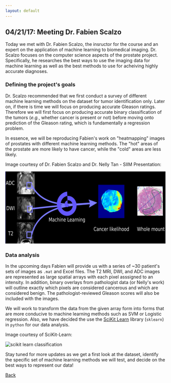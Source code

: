 ```yaml
---
layout: default
---
```


## 04/21/17: Meeting Dr. Fabien Scalzo

Today we met with Dr. Fabien Scalzo, the insructor for the course and an expert on the application of machine learning to biomedical imaging. Dr. Scalzo focuses on the computer science aspects of the prostate project. Specifically, he researches the best ways to use the imaging data for machine learning as well as the best methods to use for acheiving highly accurate diagnoses.


### Defining the project's goals

Dr. Scalzo recommended that we first conduct a survey of different machine learning methods on the dataset for tumor identification only. Later on, if there is time we will focus on producing accurate Gleason ratings. Therefore we will first focus on producing accurate binary classification of the tumors (*e.g.*, whether cancer is present or not) before moving onto prediction of the Gleason rating, which is fundamentally a regression problem.

In essence, we will be reproducing Fabien's work on "heatmapping" images of prostates with different machine learning methods. The "hot" areas of the prostate are more likely to have cancer, while the "cold" areas are less likely.

Image courtesy of Dr. Fabien Scalzo and Dr. Nelly Tan - SIIM Presentation:

![heatmap image](042117%20heatmap.png)

### Data analysis

In the upcoming days Fabien will provide us with a series of ~30 patient's sets of images as `.mat` and Excel files. The T2 MRI, DWI, and ADC images are represented as large spatial arrays with each pixel asssigned to an intensity. In addition, binary overlays from pathologist data (or Nelly's work) will outline exactly which pixels are considered cancerous and which are considered benign. The pathologist-reviewed Gleason scores will also be included with the images.

We will work to transform the data from the given array form into forms that are more conducive to machine learning methods such as SVM or Logistic regression. Also, we have decided the use the [SciKit Learn](http://scikit-learn.org/stable/) library (`sklearn`) in `python` for our data analysis.

Image courtesy of SciKit-Learn:

![scikit learn classification](http://scikit-learn.org/stable/_images/sphx_glr_plot_iris_0012.png)

Stay tuned for more updates as we get a first look at the dataset, identify the specific set of machine learning methods we will test, and decide on the best ways to represent our data!


[Back](./)